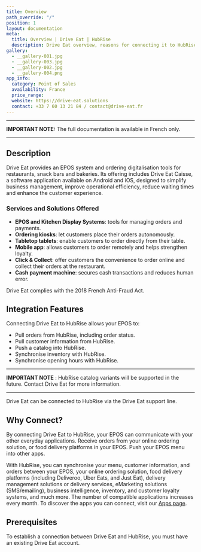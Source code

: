 ```yaml
---
title: Overview
path_override: "/"
position: 1
layout: documentation
meta:
  title: Overview | Drive Eat | HubRise
  description: Drive Eat overview, reasons for connecting it to HubRise and summary of integrated features. Synchronise data between your EPOS and your other apps.
gallery:
  - __gallery-001.jpg
  - __gallery-003.jpg
  - __gallery-002.jpg
  - __gallery-004.png
app_info:
  category: Point of Sales
  availability: France
  price_range:
  website: https://drive-eat.solutions
  contact: +33 7 60 13 21 84 / contact@drive-eat.fr
---
```



---

**IMPORTANT NOTE:** The full documentation is available <Link href="/fr/apps/Drive Eat" addLocalePrefix={false}>in French only</Link>.

---

## Description

Drive Eat provides an EPOS system and ordering digitalisation tools for restaurants, snack bars and bakeries. Its offering includes Drive Eat Caisse, a software application available on Android and iOS, designed to simplify business management, improve operational efficiency, reduce waiting times and enhance the customer experience.

### Services and Solutions Offered
- **EPOS and Kitchen Display Systems**: tools for managing orders and payments.
- **Ordering kiosks**: let customers place their orders autonomously.
- **Tabletop tablets**: enable customers to order directly from their table.
- **Mobile app**: allows customers to order remotely and helps strengthen loyalty.
- **Click & Collect**: offer customers the convenience to order online and collect their orders at the restaurant.
- **Cash payment machine**: secures cash transactions and reduces human error.

Drive Eat complies with the 2018 French Anti-Fraud Act.

## Integration Features

Connecting Drive Eat to HubRise allows your EPOS to:

- Pull orders from HubRise, including order status.
- Pull customer information from HubRise.
- Push a catalog into HubRise.
- Synchronise inventory with HubRise.
- Synchronise opening hours with HubRise.

---

**IMPORTANT NOTE** : HubRise catalog variants will be supported in the future. Contact Drive Eat for more information.

---

Drive Eat can be connected to HubRise via the Drive Eat support line.

## Why Connect?

By connecting Drive Eat to HubRise, your EPOS can communicate with your other everyday applications. Receive orders from your online ordering solution, or food delivery platforms in your EPOS. Push your EPOS menu into other apps.

With HubRise, you can synchronise your menu, customer information, and orders between your EPOS, your online ordering solution, food delivery platforms (including Deliveroo, Uber Eats, and Just Eat), delivery management solutions or delivery services, eMarketing solutions (SMS/emailing), business intelligence, inventory, and customer loyalty systems, and much more. The number of compatible applications increases every month. To discover the apps you can connect, visit our [Apps page](/apps).

## Prerequisites

To establish a connection between Drive Eat and HubRise, you must have an existing Drive Eat account.
